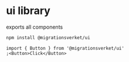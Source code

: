 # ui library

exports all components

```bash
npm install @migrationsverket/ui
```

```tsx
import { Button } from '@migrationsverket/ui'
;<Button>Click</Button>
```
